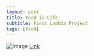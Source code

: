 ```yaml
---
layout: post
title: Food is Life
subtitle: First Lambda Project
tags: [food]
---
```


![Image](https://miro.medium.com/max/1406/1*ZvfhD_4Uptk9dRl3eMLQ9w.png)
[Link](https://medium.com/@mseryy01/food-is-life-1e3c18cc2e5f)

